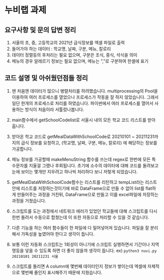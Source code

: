 # 누비랩 과제

## 요구사항 및 문의 답변 정리

1. 서울의 초, 중, 고등학교의 2021년 급식정보를 엑셀 파일로 출력
2. 들어가야 하는 데이터 : 학교명, 날짜, 구분, 메뉴, 칼로리
3. 데이터 정렬등의 후처리는 필요 없으며, 구분은 조식, 중식, 석식을 의미
4. 메뉴의 경우 알레르기 정보는 필요 없으며, 메뉴는 ","로 구분하여 한셀에 표기

## 코드 설명 및 아쉬웠던점들 정리

1. 맨 처음엔 데이터가 많으니 병렬처리를 하려했습니다. multiprocessing의 Pool을 이용하여 여러 프로세스를 열었으나 프로세스가 작동을 잘 하지 않았습니다. 그래서 일단 한개의 프로세스로 처리를 하였습니다. 파이썬에서 여러 프로세스를 열어서 사용하는 방식이 처음이라 서툴렀나봅니다.

2. main함수에서 getSchoolCodelist로 서울시 내의 모든 학교 코드 리스트를 받아옵니다. 

3. 받아온 학교 코드로 getMealDataWithSchoolCode로 20210101 ~ 20211231까지의 급식 정보를 요청하고, (학교명, 날짜, 구분, 메뉴, 칼로리) 에 해당하는 정보를 가공합니다.

4. 메뉴 정보를 가공할때 makeMenuString 함수를 쓰는데 regex로 한번에 모든 특수문자를 지울걸 그랬나 후회됩니다. 초기에 소수의 데이터에 대해 코드를 돌려보고 눈에 보이는 몇개만 지우려고 하나씩 처리하다 보니 저렇게 되었습니다. 

5. getMealDataWithSchoolCode함수는 리스트를 리턴하고 tempList라는 리스트 안에 리스트를 저장하는것이기에 바로 DataFrame으로 만들 수 없어 list를 flat하게 만들어주는 과정을 거친뒤, DataFrame으로 만들고 이를 excel파일에 저장하는 과정을 거쳤습니다.

6. 스크립트를 도는 과정에서 네트워크 에러가 있었던 학교들에 대해 스크립트를 다시 한번 돌려서 수동으로 합쳤는데 이 또한 자동으로 처리할 수 있을 것 같습니다. 

7. 다른 기능을 하는 여러 함수들이 한 파일에 다 밀어넣어져 있습니다. 파일을 잘 분리해서 가독성을 높였어야 한다고 생각이 듭니다. 

8. 보통 이런 자동화 스크립트는 1회성이 아니기에 스크립트 실행하면서 기간이나 지역명등을 넣을 수 있도록 하면 더 좋지 않을까 생각이 듭니다. ex) ```python3 nuvi.py 20210101 20211231 서울``` 

9. 스크립트를 돌리면 A column에 몇번째 데이터인지 정보가 쌓이는데 엑셀에 자체적으로 몇번째 줄인지 표시해주기 때문에 지웠습니다. 